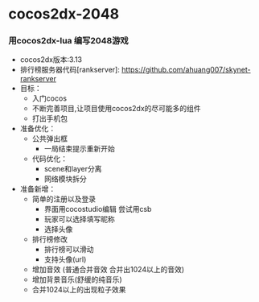 # cocos2dx-2048

### 用cocos2dx-lua 编写2048游戏 

* cocos2dx版本:3.13
* 排行榜服务器代码[rankserver]: https://github.com/ahuang007/skynet-rankserver
* 目标： 
    - 入门cocos
    - 不断完善项目,让项目使用cocos2dx的尽可能多的组件
    - 打出手机包
* 准备优化：
	- 公共弹出框
		- 一局结束提示重新开始
	- 代码优化：
		- scene和layer分离
		- 网络模块拆分
* 准备新增：
	- 简单的注册以及登录
	    - 界面用cocostudio编辑 尝试用csb
	    - 玩家可以选择填写昵称 
	    - 选择头像
	- 排行榜修改
	    - 排行榜可以滑动
	    - 支持头像(url)
	- 增加音效 (普通合并音效 合并出1024以上的音效)
	- 增加背景音乐(舒缓的纯音乐)
	- 合并1024以上的出现粒子效果
